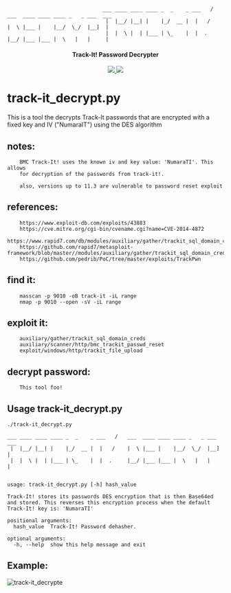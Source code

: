 ``` 
                               ___ ____ ____ ____ _  _    _ ___   /   ___  ____ ____ ____ _   _ ___  ___
                                |  |__/ |__| |    |_/  __ |  |   /    |  \ |___ |    |__/  \_/  |__]  |
                                |  |  \ |  | |___ | \_    |  |  .     |__/ |___ |___ |  \   |   |     |

```
<h4 align="center">Track-It! Password Decrypter</h4>
<p align="center">
  <a href="https://twitter.com/sho_luv">
    <img src="https://img.shields.io/badge/Twitter-%40sho_luv-blue.svg">
    <img src="https://img.shields.io/badge/python-3+-blue.svg">
  </a>
</p>

# track-it_decrypt.py
This is a tool the decrypts Track-It passwords that are encrypted with a fixed key and IV ("NumaraIT") using the DES algorithm

## notes:
        BMC Track-It! uses the known iv and key value: 'NumaraTI'. This allows
        for decryption of the passwords from track-it!.

        also, versions up to 11.3 are vulnerable to password reset exploit

## references:
        https://www.exploit-db.com/exploits/43883
        https://cve.mitre.org/cgi-bin/cvename.cgi?name=CVE-2014-4872
        https://www.rapid7.com/db/modules/auxiliary/gather/trackit_sql_domain_creds
        https://github.com/rapid7/metasploit-framework/blob/master//modules/auxiliary/gather/trackit_sql_domain_creds.rb
        https://github.com/pedrib/PoC/tree/master/exploits/TrackPwn

## find it:
        masscan -p 9010 -oB track-it -iL range
        nmap -p 9010 --open -sV -iL range

## exploit it:
        auxiliary/gather/trackit_sql_domain_creds
        auxiliary/scanner/http/bmc_trackit_passwd_reset
        exploit/windows/http/trackit_file_upload

## decrypt password:
        This tool foo!

## Usage track-it_decrypt.py
```
./track-it_decrypt.py 

___ ____ ____ ____ _  _    _ ___   /   ___  ____ ____ ____ _   _ ___  ___
 |  |__/ |__| |    |_/  __ |  |   /    |  \ |___ |    |__/  \_/  |__]  |
 |  |  \ |  | |___ | \_    |  |  .     |__/ |___ |___ |  \   |   |     |


usage: track-it_decrypt.py [-h] hash_value

Track-It! stores its passwords DES encryption that is then Base64ed and stored. This reverses this encryption process when the default
Track-It! key is: 'NumaraTI'

positional arguments:
  hash_value  Track-It! Password dehasher.

optional arguments:
  -h, --help  show this help message and exit
```
## Example:
![track-it_decrypte](https://user-images.githubusercontent.com/1679089/94721903-5de8e600-030b-11eb-885a-42f9c0b8ecb6.gif)
